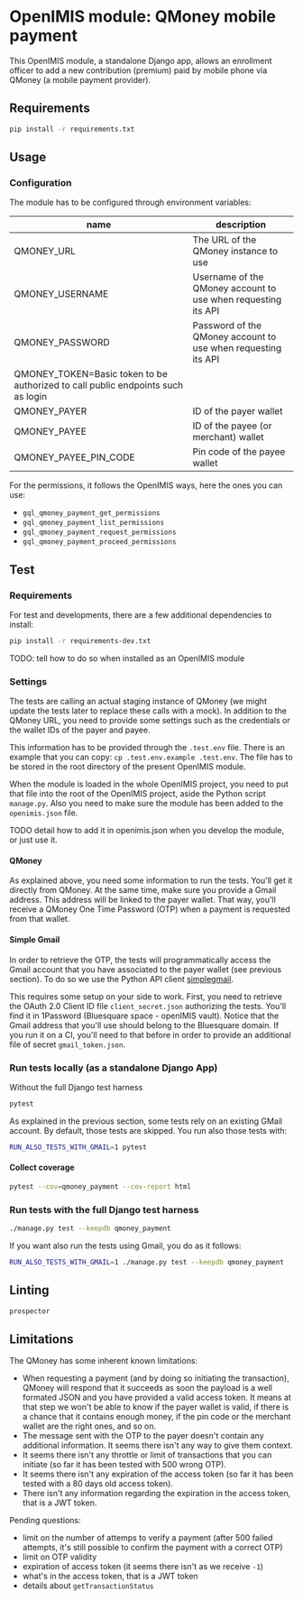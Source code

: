# OpenIMIS module: QMoney mobile payment

This OpenIMIS module, a standalone Django app, allows an enrollment officer to
add a new contribution (premium) paid by mobile phone via QMoney (a mobile
payment provider).

## Requirements

```bash
pip install -r requirements.txt
```

## Usage

### Configuration

The module has to be configured through environment variables:

| name | description |
| - | - | 
| QMONEY_URL | The URL of the QMoney instance to use |
| QMONEY_USERNAME | Username of the QMoney account to use when requesting its API |
| QMONEY_PASSWORD | Password of the QMoney account to use when requesting its API |
QMONEY_TOKEN=Basic token to be authorized to call public endpoints such as login |
| QMONEY_PAYER | ID of the payer wallet |
| QMONEY_PAYEE | ID of the payee (or merchant) wallet |
| QMONEY_PAYEE_PIN_CODE | Pin code of the payee wallet |

For the permissions, it follows the OpenIMIS ways, here the ones you can use:

* `gql_qmoney_payment_get_permissions`
* `gql_qmoney_payment_list_permissions`
* `gql_qmoney_payment_request_permissions`
* `gql_qmoney_payment_proceed_permissions`

## Test

### Requirements

For test and developments, there are a few additional dependencies to install:

```bash
pip install -r requirements-dev.txt
```

TODO: tell how to do so when installed as an OpenIMIS module

### Settings

The tests are calling an actual staging instance of QMoney (we might update the
tests later to replace these calls with a mock). In addition to the QMoney URL,
you need to provide some settings such as the credentials or the wallet IDs of
the payer and payee.

This information has to be provided through the `.test.env` file. There is an
example that you can copy: `cp .test.env.example .test.env`. The file has to
be stored in the root directory of the present OpenIMIS module.

When the module is loaded in the whole OpenIMIS project, you need to put that
file into the root of the OpenIMIS project, aside the Python script
`manage.py`. Also you need to make sure the module has been added to the
`openimis.json` file.

TODO detail how to add it in openimis.json when you develop the module, or just
use it.

#### QMoney

As explained above, you need some information to run the tests. You'll get it
directly from QMoney. At the same time, make sure you provide a Gmail address.
This address will be linked to the payer wallet. That way, you'll receive a
QMoney One Time Password (OTP) when a payment is requested from that wallet.

#### Simple Gmail

In order to retrieve the OTP, the tests will programmatically access the Gmail
account that you have associated to the payer wallet (see previous section). To
do so we use the Python API client
[simplegmail](https://github.com/jeremyephron/simplegmail#getting-started).

This requires some setup on your side to work. First, you need to retrieve the
OAuth 2.0 Client ID file `client_secret.json` authorizing the tests. You'll
find it in 1Password (Bluesquare space - openIMIS vault). Notice that the Gmail
address that you'll use should belong to the Bluesquare domain. If you run it
on a CI, you'll need to that before in order to provide an additional file of
secret `gmail_token.json`.

### Run tests locally (as a standalone Django App)

Without the full Django test harness

```bash
pytest
```

As explained in the previous section, some tests rely on an existing GMail account. By default, those tests are skipped. You run also those tests with:

```bash
RUN_ALSO_TESTS_WITH_GMAIL=1 pytest
```

#### Collect coverage

```bash
pytest --cov=qmoney_payment --cov-report html
```

### Run tests with the full Django test harness

```bash
./manage.py test --keepdb qmoney_payment
```

If you want also run the tests using Gmail, you do as it follows:

```bash
RUN_ALSO_TESTS_WITH_GMAIL=1 ./manage.py test --keepdb qmoney_payment
```

## Linting

```bash
prospector
```

## Limitations

The QMoney has some inherent known limitations:

* When requesting a payment (and by doing so initiating the transaction), QMoney
  will respond that it succeeds as soon the payload is a well formated JSON and
  you have provided a valid access token. It means at that step we won't be able
  to know if the payer wallet is valid, if there is a chance that it contains
  enough money, if the pin code or the merchant wallet are the right ones, and
  so on.
* The message sent with the OTP to the payer doesn't contain any additional
  information. It seems there isn't any way to give them context.
* It seems there isn't any throttle or limit of transactions that you can
  initiate (so far it has been tested with 500 wrong OTP).
* It seems there isn't any expiration of the access token (so far it has been
  tested with a 80 days old access token).
* There isn't any information regarding the expiration in the access token, that
  is a JWT token.

Pending questions:

* limit on the number of attemps to verify a payment (after 500 failed attempts,
  it's still possible to confirm the payment with a correct OTP)
* limit on OTP validity
* expiration of access token (it seems there isn't as we receive `-1`)
* what's in the access token, that is a JWT token
* details about `getTransactionStatus`
